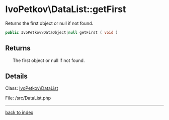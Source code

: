 # IvoPetkov\DataList::getFirst

Returns the first object or null if not found.

```php
public IvoPetkov\DataObject|null getFirst ( void )
```

## Returns

&nbsp;&nbsp;&nbsp;&nbsp;&nbsp;&nbsp;The first object or null if not found.

## Details

Class: [IvoPetkov\DataList](ivopetkov.datalist.class.md)

File: /src/DataList.php

---

[back to index](index.md)

